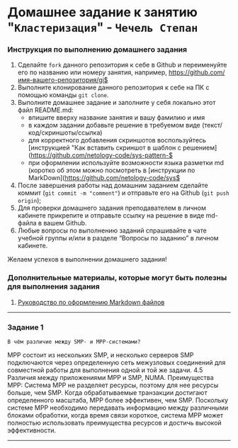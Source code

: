 # Домашнее задание к занятию "`Кластеризация`" - `Чечель Степан`


### Инструкция по выполнению домашнего задания

   1. Сделайте `fork` данного репозитория к себе в Github и переименуйте его по названию или номеру занятия, например, https://github.com/имя-вашего-репозитория/gi$
   2. Выполните клонирование данного репозитория к себе на ПК с помощью команды `git clone`.
   3. Выполните домашнее задание и заполните у себя локально этот файл README.md:
      - впишите вверху название занятия и вашу фамилию и имя
      - в каждом задании добавьте решение в требуемом виде (текст/код/скриншоты/ссылка)
      - для корректного добавления скриншотов воспользуйтесь [инструкцией "Как вставить скриншот в шаблон с решением](https://github.com/netology-code/sys-pattern-$
      - при оформлении используйте возможности языка разметки md (коротко об этом можно посмотреть в [инструкции  по MarkDown](https://github.com/netology-code/sys$
   4. После завершения работы над домашним заданием сделайте коммит (`git commit -m "comment"`) и отправьте его на Github (`git push origin`);
   5. Для проверки домашнего задания преподавателем в личном кабинете прикрепите и отправьте ссылку на решение в виде md-файла в вашем Github.
   6. Любые вопросы по выполнению заданий спрашивайте в чате учебной группы и/или в разделе “Вопросы по заданию” в личном кабинете.

Желаем успехов в выполнении домашнего задания!

### Дополнительные материалы, которые могут быть полезны для выполнения задания

1. [Руководство по оформлению Markdown файлов](https://gist.github.com/Jekins/2bf2d0638163f1294637#Code)

---








### Задание 1

`В чём различие между SMP- и MPP-системами?`


MPP состоит из нескольких SMP, и несколько серверов SMP подключаются через определенную сеть межузловых соединений для совместной работы для выполнения одной и той же задачи. 4.5 Различия между приложениями MPP и SMP, NUMA. Преимущества MPP: Система MPP не разделяет ресурсы, поэтому для нее ресурсы больше, чем SMP. Когда обрабатываемые транзакции достигают определенного масштаба, MPP более эффективен, чем SMP. Поскольку системе MPP необходимо передавать информацию между различными блоками обработки, когда время связи короткое, система MPP может полностью использовать преимущества ресурсов и достичь высокой эффективности.

---
